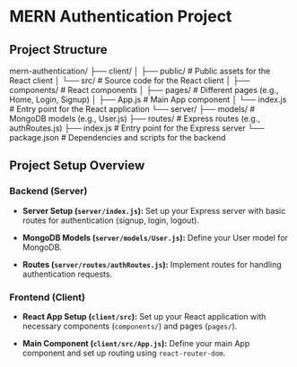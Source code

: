# MERN Authentication Project

## Project Structure

mern-authentication/
├── client/
│   ├── public/         # Public assets for the React client
│   └── src/            # Source code for the React client
│       ├── components/ # React components
│       ├── pages/      # Different pages (e.g., Home, Login, Signup)
│       ├── App.js      # Main App component
│       └── index.js    # Entry point for the React application
└── server/
    ├── models/         # MongoDB models (e.g., User.js)
    ├── routes/         # Express routes (e.g., authRoutes.js)
    ├── index.js        # Entry point for the Express server
    └── package.json    # Dependencies and scripts for the backend

## Project Setup Overview

### Backend (Server)

- **Server Setup (`server/index.js`):**
  Set up your Express server with basic routes for authentication (signup, login, logout).

- **MongoDB Models (`server/models/User.js`):**
  Define your User model for MongoDB.

- **Routes (`server/routes/authRoutes.js`):**
  Implement routes for handling authentication requests.

### Frontend (Client)

- **React App Setup (`client/src`):**
  Set up your React application with necessary components (`components/`) and pages (`pages/`).

- **Main Component (`client/src/App.js`):**
  Define your main App component and set up routing using `react-router-dom`.

